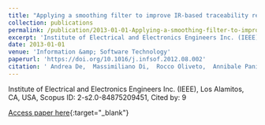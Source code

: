```yaml
---
title: "Applying a smoothing filter to improve IR-based traceability recovery processes: An empirical investigation"
collection: publications
permalink: /publication/2013-01-01-Applying-a-smoothing-filter-to-improve-IR-based-traceability-recovery-processes-An-empirical-investigation
excerpt: 'Institute of Electrical and Electronics Engineers Inc. (IEEE), Los Alamitos, CA, USA, Scopus ID: 2-s2.0-84875209451, Cited by: 9'
date: 2013-01-01
venue: 'Information &amp; Software Technology'
paperurl: 'https://doi.org/10.1016/j.infsof.2012.08.002'
citation: ' Andrea De,  Massimiliano Di,  Rocco Oliveto,  Annibale Panichella,  Sebastiano Panichella, &quot;Applying a smoothing filter to improve IR-based traceability recovery processes: An empirical investigation.&quot; Information &amp;amp; Software Technology, 2013.'
---
```

Institute of Electrical and Electronics Engineers Inc. (IEEE), Los Alamitos, CA, USA, Scopus ID: 2-s2.0-84875209451, Cited by: 9

[Access paper here](https://doi.org/10.1016/j.infsof.2012.08.002){:target="_blank"}
